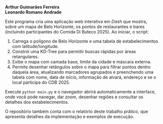 **Arthur Guimarães Ferreira**   
**Leonardo Romano Andrade**   


Este programa cria uma aplicação web interativa em *Dash* que mostra, sobre um mapa de Belo Horizonte, os pontos de restaurantes e bares (incluindo participantes do Comida Di Buteco 2025). Ao iniciar, o script:

1. Carrega o polígono de Belo Horizonte e uma tabela de estabelecimentos com latitude/longitude.
2. Constrói uma KD-Tree para permitir buscas rápidas por áreas retangulares.
3. Exibe o mapa com camada base, limite da cidade e máscara externa.
4. Permite desenhar retângulos sobre o mapa para filtrar pontos dentro daquela área, atualizando marcadores agrupados e preenchendo uma tabela com nome, data de início, informação de alvará, endereço e se o local participa do CDB 2025.

Execute `python main.py` e o navegador abrirá automaticamente a interface, onde você pode navegar, dar zoom, desenhar regiões e consultar os detalhes dos estabelecimentos.


O repositório também conta com o relatório deste trabalho prático, que apresenta detalhes da implementação e exemplos de execução.
